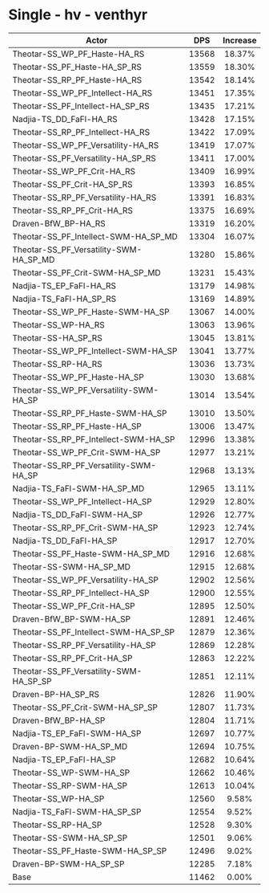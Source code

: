 # Single - hv - venthyr
| Actor | DPS | Increase |
|---|:---:|:---:|
|Theotar-SS_WP_PF_Haste-HA_RS|13568|18.37%|
|Theotar-SS_PF_Haste-HA_SP_RS|13559|18.30%|
|Theotar-SS_RP_PF_Haste-HA_RS|13542|18.14%|
|Theotar-SS_WP_PF_Intellect-HA_RS|13451|17.35%|
|Theotar-SS_PF_Intellect-HA_SP_RS|13435|17.21%|
|Nadjia-TS_DD_FaFl-HA_RS|13428|17.15%|
|Theotar-SS_RP_PF_Intellect-HA_RS|13422|17.09%|
|Theotar-SS_WP_PF_Versatility-HA_RS|13419|17.07%|
|Theotar-SS_PF_Versatility-HA_SP_RS|13411|17.00%|
|Theotar-SS_WP_PF_Crit-HA_RS|13409|16.99%|
|Theotar-SS_PF_Crit-HA_SP_RS|13393|16.85%|
|Theotar-SS_RP_PF_Versatility-HA_RS|13391|16.83%|
|Theotar-SS_RP_PF_Crit-HA_RS|13375|16.69%|
|Draven-BfW_BP-HA_RS|13319|16.20%|
|Theotar-SS_PF_Intellect-SWM-HA_SP_MD|13304|16.07%|
|Theotar-SS_PF_Versatility-SWM-HA_SP_MD|13280|15.86%|
|Theotar-SS_PF_Crit-SWM-HA_SP_MD|13231|15.43%|
|Nadjia-TS_EP_FaFl-HA_RS|13179|14.98%|
|Nadjia-TS_FaFl-HA_SP_RS|13169|14.89%|
|Theotar-SS_WP_PF_Haste-SWM-HA_SP|13067|14.00%|
|Theotar-SS_WP-HA_RS|13063|13.96%|
|Theotar-SS-HA_SP_RS|13045|13.81%|
|Theotar-SS_WP_PF_Intellect-SWM-HA_SP|13041|13.77%|
|Theotar-SS_RP-HA_RS|13036|13.73%|
|Theotar-SS_WP_PF_Haste-HA_SP|13030|13.68%|
|Theotar-SS_WP_PF_Versatility-SWM-HA_SP|13014|13.54%|
|Theotar-SS_RP_PF_Haste-SWM-HA_SP|13010|13.50%|
|Theotar-SS_RP_PF_Haste-HA_SP|13006|13.47%|
|Theotar-SS_RP_PF_Intellect-SWM-HA_SP|12996|13.38%|
|Theotar-SS_WP_PF_Crit-SWM-HA_SP|12977|13.21%|
|Theotar-SS_RP_PF_Versatility-SWM-HA_SP|12968|13.13%|
|Nadjia-TS_FaFl-SWM-HA_SP_MD|12965|13.11%|
|Theotar-SS_WP_PF_Intellect-HA_SP|12929|12.80%|
|Nadjia-TS_DD_FaFl-SWM-HA_SP|12926|12.77%|
|Theotar-SS_RP_PF_Crit-SWM-HA_SP|12923|12.74%|
|Nadjia-TS_DD_FaFl-HA_SP|12917|12.70%|
|Theotar-SS_PF_Haste-SWM-HA_SP_MD|12916|12.68%|
|Theotar-SS-SWM-HA_SP_MD|12915|12.68%|
|Theotar-SS_WP_PF_Versatility-HA_SP|12902|12.56%|
|Theotar-SS_RP_PF_Intellect-HA_SP|12900|12.55%|
|Theotar-SS_WP_PF_Crit-HA_SP|12895|12.50%|
|Draven-BfW_BP-SWM-HA_SP|12891|12.46%|
|Theotar-SS_PF_Intellect-SWM-HA_SP_SP|12879|12.36%|
|Theotar-SS_RP_PF_Versatility-HA_SP|12869|12.28%|
|Theotar-SS_RP_PF_Crit-HA_SP|12863|12.22%|
|Theotar-SS_PF_Versatility-SWM-HA_SP_SP|12851|12.11%|
|Draven-BP-HA_SP_RS|12826|11.90%|
|Theotar-SS_PF_Crit-SWM-HA_SP_SP|12807|11.73%|
|Draven-BfW_BP-HA_SP|12804|11.71%|
|Nadjia-TS_EP_FaFl-SWM-HA_SP|12697|10.77%|
|Draven-BP-SWM-HA_SP_MD|12694|10.75%|
|Nadjia-TS_EP_FaFl-HA_SP|12682|10.64%|
|Theotar-SS_WP-SWM-HA_SP|12662|10.46%|
|Theotar-SS_RP-SWM-HA_SP|12613|10.04%|
|Theotar-SS_WP-HA_SP|12560|9.58%|
|Nadjia-TS_FaFl-SWM-HA_SP_SP|12554|9.52%|
|Theotar-SS_RP-HA_SP|12528|9.30%|
|Theotar-SS-SWM-HA_SP_SP|12501|9.06%|
|Theotar-SS_PF_Haste-SWM-HA_SP_SP|12496|9.02%|
|Draven-BP-SWM-HA_SP_SP|12285|7.18%|
|Base|11462|0.00%|
